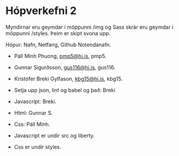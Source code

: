 # Hópverkefni 2
Myndirnar eru geymdar í möppunni /img og Sass skrár eru geymdar í möppunni /styles. Þeim er skipt svona upp.

Hópur: Nafn, Netfang, Github Notendanafn.

* Páll Minh Phuong, pmp5@hi.is, pmp5.
* Gunnar Sigurðsson, gus116@hi.is, gus116.
* Kristófer Breki Gylfason, kbg15@hi.is, kbg15.

* Setja upp json, lint og babel og það: Breki
* Javascript: Breki.
* Html: Gunnar S.
* Css: Páll Minh.

* Javascript er undir src og liberty.
* Css er undir styles.
